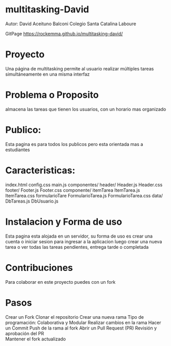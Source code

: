 # multitasking-David
 Autor: David Aceituno Balconi
Colegio Santa Catalina Laboure

GitPage https://rockemma.github.io/multitasking-david/


# Proyecto
Una página de multitasking permite al usuario realizar múltiples tareas simultáneamente en una misma interfaz

# Problema o Proposito 
almacena las tareas que tienen los usuarios, con un horario mas organizado

# Publico: 
Esta pagina es para todos los publicos pero esta orientada mas a estudiantes

# Caracteristicas:
index.html
config.css
main.js
componentes/
header/
Header.js
Header.css
footer/
Footer.js
Footer.css
componente/
itemTarea
ItemTarea.js
ItemTarea.css
formularioTare
FormularioTarea.js
FormularioTarea.css
data/
DbTareas.js
DbUsuario.js

# Instalacion y Forma de uso 
Esta pagina esta alojada en un servidor, su forma de uso es crear una cuenta o iniciar sesion para ingresar a la aplicacion luego crear una nueva tarea o ver todas las tareas pendientes, entrega tarde o completada

# Contribuciones
Para colaborar en este proyecto puedes con un fork 

# Pasos
Crear un Fork
Clonar el repositorio
Crear una nueva rama
Tipo de programación: Colaborativa y Modular
Realizar cambios en la rama
Hacer un Commit
Push de la rama al fork
Abrir un Pull Request (PR)
Revisión y aprobación del PR   
Mantener el fork actualizado
